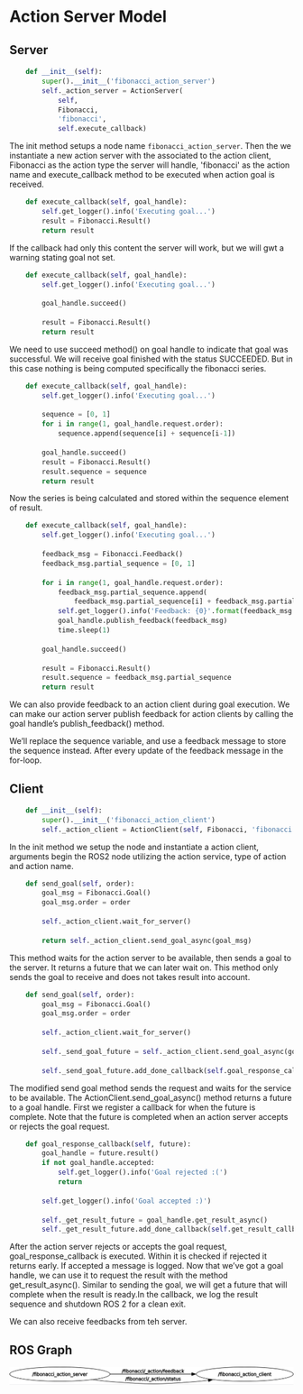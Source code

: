 # Action Server Model

## Server

```python
    def __init__(self):
        super().__init__('fibonacci_action_server')
        self._action_server = ActionServer(
            self,
            Fibonacci,
            'fibonacci',
            self.execute_callback)
```
The init method setups a node name `fibonacci_action_server`. Then the we instantiate a new action server with the associated to the action client, Fibonacci as the action type the server will handle, 'fibonacci' as the action name and execute_callback method to be executed when action goal is received.

```python
    def execute_callback(self, goal_handle):
        self.get_logger().info('Executing goal...')
        result = Fibonacci.Result()
        return result
```

If the callback had only this content the server will work, but we will gwt a warning stating goal not set. 

```python
    def execute_callback(self, goal_handle):
        self.get_logger().info('Executing goal...')

        goal_handle.succeed()

        result = Fibonacci.Result()
        return result
```

We need to use succeed method() on goal handle to indicate that goal was successful. We will receive goal finished with the status SUCCEEDED. But in this case nothing is being computed specifically the fibonacci series.

```python
    def execute_callback(self, goal_handle):
        self.get_logger().info('Executing goal...')

        sequence = [0, 1]
        for i in range(1, goal_handle.request.order):
            sequence.append(sequence[i] + sequence[i-1])

        goal_handle.succeed()
        result = Fibonacci.Result()
        result.sequence = sequence
        return result
```
Now the series is being calculated and stored within the sequence element of result.

```python
    def execute_callback(self, goal_handle):
        self.get_logger().info('Executing goal...')

        feedback_msg = Fibonacci.Feedback()
        feedback_msg.partial_sequence = [0, 1]

        for i in range(1, goal_handle.request.order):
            feedback_msg.partial_sequence.append(
                feedback_msg.partial_sequence[i] + feedback_msg.partial_sequence[i-1])
            self.get_logger().info('Feedback: {0}'.format(feedback_msg.partial_sequence))
            goal_handle.publish_feedback(feedback_msg)
            time.sleep(1)

        goal_handle.succeed()

        result = Fibonacci.Result()
        result.sequence = feedback_msg.partial_sequence
        return result
```
We can also provide feedback to an action client during goal execution. We can make our action server publish feedback for action clients by calling the goal handle’s publish_feedback() method.

We’ll replace the sequence variable, and use a feedback message to store the sequence instead. After every update of the feedback message in the for-loop.

## Client

```python
    def __init__(self):
        super().__init__('fibonacci_action_client')
        self._action_client = ActionClient(self, Fibonacci, 'fibonacci')
```

In the init method we setup the node and instantiate a action client, arguments begin the ROS2 node utilizing the action service, type of action and action name.

```python
    def send_goal(self, order):
        goal_msg = Fibonacci.Goal()
        goal_msg.order = order

        self._action_client.wait_for_server()

        return self._action_client.send_goal_async(goal_msg)
```
This method waits for the action server to be available, then sends a goal to the server. It returns a future that we can later wait on. This method only sends the goal to receive and does not takes result into account.

```python
    def send_goal(self, order):
        goal_msg = Fibonacci.Goal()
        goal_msg.order = order

        self._action_client.wait_for_server()

        self._send_goal_future = self._action_client.send_goal_async(goal_msg)

        self._send_goal_future.add_done_callback(self.goal_response_callback)
```

The modified send goal method sends the request and waits for the service to be available. The ActionClient.send_goal_async() method returns a future to a goal handle. First we register a callback for when the future is complete. Note that the future is completed when an action server accepts or rejects the goal request.

```python
    def goal_response_callback(self, future):
        goal_handle = future.result()
        if not goal_handle.accepted:
            self.get_logger().info('Goal rejected :(')
            return

        self.get_logger().info('Goal accepted :)')

        self._get_result_future = goal_handle.get_result_async()
        self._get_result_future.add_done_callback(self.get_result_callback)
```

After the action server rejects or accepts the goal request, goal_response_callback is executed. Within it is checked if rejected it returns early. If accepted a message is logged. Now that we’ve got a goal handle, we can use it to request the result with the method get_result_async(). Similar to sending the goal, we will get a future that will complete when the result is ready.In the callback, we log the result sequence and shutdown ROS 2 for a clean exit.

We can also receive feedbacks from teh server.

## ROS Graph

 <p align="center">
	<img src="images/rosgraph.png"/>
</p>
